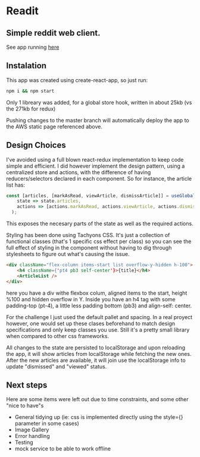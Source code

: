 # Readit
## Simple reddit web client.

See app running [here](https://master.d10ki335cfs76s.amplifyapp.com/)

## Instalation
This app was created using create-react-app, so just run:
```bash
npm i && npm start
```
Only 1 libreary was added, for a global store hook, written in about 25kb (vs the 271kb for redux)

Pushing changes to the master branch will automatically deploy the app to the AWS static page referenced above.

## Design Choices
I've avoided using a full blown react-redux implementation to keep code simple and efficient. I did however implement the design pattern, using a centralized store and actions, with the difference of having reducers/selectors declared in each component. So for instance, the article list has:
```javascript
const [articles, [markAsRead, viewArticle, dismissArticle]] = useGlobal(
    state => state.articles,
    actions => [actions.markAsRead, actions.viewArticle, actions.dismissArticle]
  );
```

This exposes the necesary parts of the state as well as the required actions.


Styling has been done using Tachyons CSS. It's just a collection of functional classes (that's 1 specific css effect per class) so you can see the full effect of styling in the component without having to dig through stylesheets to figure out what's causing the issue.


```html
<div className="flex-column items-start list overflow-y-hidden h-100">
	<h4 className={'pt4 pb3 self-center'}>{title}</h4>
	<ArticleList />
</div>
```

here you have a div withe flexbox colum, aligned items to the start, height %100 and hidden overflow in Y. Inside you have an h4 tag with some padding-top (pt-4), a little less padding bottom (pb3) and align-self: center.

For the challenge I just used the default pallet and spacing. In a real proyect however, one would set up these clases beforehand to match design specifications and only keep classes you use. Still it's a pretty small library when compared to other css frameworks.

All changes to the state are persisted to localStorage and upon reloading the app, it will show articles from localStorage while fetching the new ones.
After the new articles are available, it will join use the localStorage info to update "dismissed" and "viewed" status.

## Next steps

Here are some items were left out due to time constraints, and some other "nice to have"s
- General tidying up (ie: css is implemented directly using the style={} parameter in some cases)
- Image Gallery
- Error handling
- Testing
- mock service to be able to work offline

